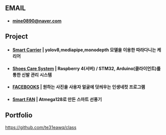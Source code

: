 ## EMAIL
- #### **mine0890@naver.com**
## Project
- #### [Smart Carrier](https://github.com/te31eawq/SmartCarrier_project)         |  yolov8,mediapipe,monodepth 모델을 이용한 따라다니는 케리어

- #### [Shoes Care System](https://github.com/te31eawq/ShoesCareSystem_project)  |  Raspberry 4(서버) / STM32, Arduino(클라이언트)를 통한 신발 관리 시스템

- #### [FACEBOOKS](https://github.com/te31eawq/FACEBOOKS_project)                |  원하는 사진을 사용자 얼굴에 덧씌우는 인생네컷 프로그램

- #### [Smart FAN](https://github.com/te31eawq/FAN_Project)                      |  Atmega128로 만든 스마트 선풍기

## Portfolio
https://github.com/te31eawq/class
